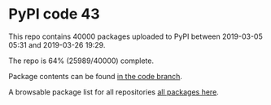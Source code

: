# PyPI code 43

This repo contains 40000 packages uploaded to PyPI between 
2019-03-05 05:31 and 2019-03-26 19:29.

The repo is 64% (25989/40000) complete.

Package contents can be found [in the code branch](https://github.com/pypi-data/pypi-mirror-43/tree/code/packages).

A browsable package list for all repositories [all packages here](https://pypi-data.github.io/website/repositories/pypi-mirror-43).


